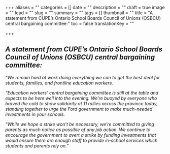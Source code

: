 +++
aliases = ""
categories = []
date = ""
description = ""
draft = true
image = ""
lead = ""
slug = ""
summary = ""
tags = []
thumbnail = ""
title = "A statement from CUPE’s Ontario School Boards Council of Unions (OSBCU) central bargaining committee:"
toc = false
translationKey = ""

+++
## _A statement from CUPE’s Ontario School Boards Council of Unions (OSBCU) central bargaining committee:_

_“We remain hard at work doing everything we can to get the best deal for students, families, and frontline education workers._

_“Education workers’ central bargaining committee is still at the table and expects to be here well into the evening. We’re buoyed by everyone who braved the cold to show solidarity at 11 rallies across the province today, standing together to urge the Ford government to make much-needed investments in your schools._

_“While we hope a strike won’t be necessary, we’re committed to giving parents as much notice as possible of any job action. We continue to encourage the government to avert a strike by funding investments that would ensure there are enough staff to provide in-school services which students and parents rely on.”_